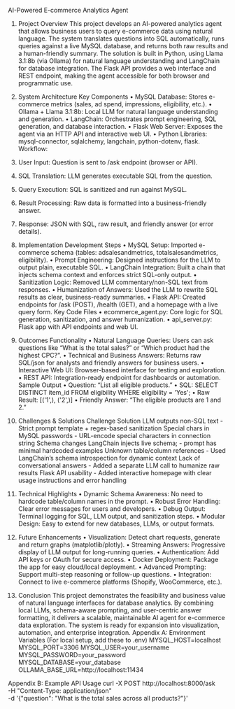 
AI-Powered E-commerce Analytics Agent

1. Project Overview
This project develops an AI-powered analytics agent that allows business users to query e-commerce data using natural language. The system translates questions into SQL automatically, runs queries against a live MySQL database, and returns both raw results and a human-friendly summary. The solution is built in Python, using Llama 3.1:8b (via Ollama) for natural language understanding and LangChain for database integration. The Flask API provides a web interface and REST endpoint, making the agent accessible for both browser and programmatic use.
2. System Architecture
Key Components
•	MySQL Database: Stores e-commerce metrics (sales, ad spend, impressions, eligibility, etc.).
•	Ollama + Llama 3.1:8b: Local LLM for natural language understanding and generation.
•	LangChain: Orchestrates prompt engineering, SQL generation, and database interaction.
•	Flask Web Server: Exposes the agent via an HTTP API and interactive web UI.
•	Python Libraries: mysql-connector, sqlalchemy, langchain, python-dotenv, flask.
Workflow:

 
1.	User Input: Question is sent to /ask endpoint (browser or API).
2.	SQL Translation: LLM generates executable SQL from the question.
3.	Query Execution: SQL is sanitized and run against MySQL.
4.	Result Processing: Raw data is formatted into a business-friendly answer.
5.	Response: JSON with SQL, raw result, and friendly answer (or error details).

3. Implementation
Development Steps
•	MySQL Setup: Imported e-commerce schema (tables: adsalesandmetrics, totalsalesandmetrics, eligibility).
•	Prompt Engineering: Designed instructions for the LLM to output plain, executable SQL.
•	LangChain Integration: Built a chain that injects schema context and enforces strict SQL-only output.
•	Sanitization Logic: Removed LLM commentary/non-SQL text from responses.
•	Humanization of Answers: Used the LLM to rewrite SQL results as clear, business-ready summaries.
•	Flask API: Created endpoints for /ask (POST), /health (GET), and a homepage with a live query form.
Key Code Files
•	ecommerce_agent.py: Core logic for SQL generation, sanitization, and answer humanization.
•	api_server.py: Flask app with API endpoints and web UI.
4. Outcomes
Functionality
•	Natural Language Queries: Users can ask questions like “What is the total sales?” or “Which product had the highest CPC?”.
•	Technical and Business Answers: Returns raw SQL/json for analysts and friendly answers for business users.
•	Interactive Web UI: Browser-based interface for testing and exploration.
•	REST API: Integration-ready endpoint for dashboards or automation.
Sample Output
•	Question: “List all eligible products.”
•	SQL: SELECT DISTINCT item_id FROM eligibility WHERE eligibility = 'Yes';
•	Raw Result: [('1',), ('2',)]
•	Friendly Answer: “The eligible products are 1 and 2.”


5. Challenges & Solutions
      Challenge	                                           Solution
LLM outputs non-SQL text	               -   Strict prompt template + regex-based sanitization
Special chars in MySQL passwords	       -   URL-encode special characters in connection string
Schema changes	LangChain injects live schema; -  prompt has minimal hardcoded examples
Unknown table/column references	               -  Used LangChain’s schema introspection for dynamic context
Lack of conversational answers	               -  Added a separate LLM call to humanize raw results
Flask API usability	                       -  Added interactive homepage with clear usage instructions and error handling

6. Technical Highlights
•	Dynamic Schema Awareness: No need to hardcode table/column names in the prompt.
•	Robust Error Handling: Clear error messages for users and developers.
•	Debug Output: Terminal logging for SQL, LLM output, and sanitization steps.
•	Modular Design: Easy to extend for new databases, LLMs, or output formats.
7. Future Enhancements
•	Visualization: Detect chart requests, generate and return graphs (matplotlib/plotly).
•	Streaming Answers: Progressive display of LLM output for long-running queries.
•	Authentication: Add API keys or OAuth for secure access.
•	Docker Deployment: Package the app for easy cloud/local deployment.
•	Advanced Prompting: Support multi-step reasoning or follow-up questions.
•	Integration: Connect to live e-commerce platforms (Shopify, WooCommerce, etc.).
8. Conclusion
This project demonstrates the feasibility and business value of natural language interfaces for database analytics.
By combining local LLMs, schema-aware prompting, and user-centric answer formatting, it delivers a scalable, maintainable AI agent for e-commerce data exploration.
The system is ready for expansion into visualization, automation, and enterprise integration.
Appendix A: Environment Variables
(For local setup, add these to .env)
MYSQL_HOST=localhost
MYSQL_PORT=3306
MYSQL_USER=your_username
MYSQL_PASSWORD=your_password
MYSQL_DATABASE=your_database
OLLAMA_BASE_URL=http://localhost:11434

Appendix B: Example API Usage
curl -X POST http://localhost:8000/ask \
  -H "Content-Type: application/json" \
  -d '{"question": "What is the total sales across all products?"}'


